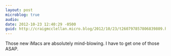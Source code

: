 ```yaml
---
layout: post
microblog: true
audio: 
date: 2012-10-23 12:40:29 -0500
guid: http://craigmcclellan.micro.blog/2012/10/23/t260797857806839809.html
---
```

Those new iMacs are absolutely mind-blowing. I have to get one of those ASAP.
